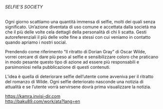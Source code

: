 <h6>SELFIE’S SOCIETY</h6>

<p>Ogni giorno scattiamo una quantità immensa di selfie, molti dei quali senza significato. 
Un’azione diventata di uso comune e accettata dalla società ma che il più delle volte cela 
dettagli della personalità di chi li scatta. Gesti autoreferenziali il più delle volte fine
a stessi con cui veniamo in contatto quando apriamo i nostri social.</p>

<p>Prendendo come riferimento “Il ritratto di Dorian Gray” di Oscar Wilde, vorrei cercare di 
dare più peso al selfie e sensibilizzare coloro che praticano in modo pesante questo tipo 
di azione ad essere più responsabili e parsimoniosi nella pubblicazione di questi contenuti.</p>

<p>L’idea è quella di deteriorare selfie dell’utente come avveniva per il ritratto del romanzo di Wilde. 
Ogni selfie deteriorato nasconde una notizia di attualità e se l’utente vorrà servirsene dovrà prima
visualizzare la notizia.</p>

<a>https://kamra.invisi-dir.com</a> </br>
<a>http://baku89.com/work/ata?lang=en</a>
